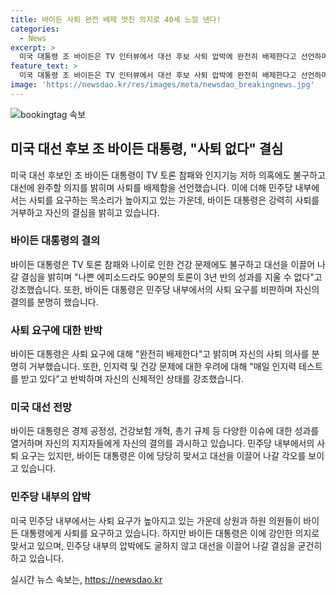 ```yaml
---
title: 바이든 사퇴 완전 배제 멋진 의지로 40세 느낌 낸다!
categories:
  - News
excerpt: >
  미국 대통령 조 바이든은 TV 인터뷰에서 대선 후보 사퇴 압박에 완전히 배제한다고 선언하며 결단을 했다. 바이든은 TV토론 참패와 건강 우려를 부인하고, 트럼프와의 대결에서 이길 자신감을 보였다. 그러나 민주당 내에서는 사퇴를 요구하는 목소리가 높아지고 있으며, 상원 의원들의 의견 수렴과 하원 회의를 통해 사퇴 여부가 결정될 전망이다.
feature_text: >
  미국 대통령 조 바이든은 TV 인터뷰에서 대선 후보 사퇴 압박에 완전히 배제한다고 선언하며 결단을 했다. 바이든은 TV토론 참패와 건강 우려를 부인하고, 트럼프와의 대결에서 이길 자신감을 보였다. 그러나 민주당 내에서는 사퇴를 요구하는 목소리가 높아지고 있으며, 상원 의원들의 의견 수렴과 하원 회의를 통해 사퇴 여부가 결정될 전망이다.
image: 'https://newsdao.kr/res/images/meta/newsdao_breakingnews.jpg'
---
```


<p><img src="https://newsdao.kr/res/images/meta/newsdao_breakingnews.jpg" alt="bookingtag 속보" /></p>

<h2 data-ke-size="size26">미국 대선 후보 조 바이든 대통령, "사퇴 없다" 결심</h2>

<p data-ke-size="size16">미국 대선 후보인 조 바이든 대통령이 TV 토론 참패와 인지기능 저하 의혹에도 불구하고 대선에 완주할 의지를 밝히며 사퇴를 배제함을 선언했습니다. 이에 더해 민주당 내부에서는 사퇴를 요구하는 목소리가 높아지고 있는 가운데, 바이든 대통령은 강력히 사퇴를 거부하고 자신의 결심을 밝히고 있습니다.</p>

<h3 data-ke-size="size24">바이든 대통령의 결의</h3>

<p data-ke-size="size16">바이든 대통령은 TV 토론 참패와 나이로 인한 건강 문제에도 불구하고 대선을 이끌어 나갈 결심을 밝히며 "나쁜 에피소드라도 90분의 토론이 3년 반의 성과를 지울 수 없다"고 강조했습니다. 또한, 바이든 대통령은 민주당 내부에서의 사퇴 요구를 비판하며 자신의 결의를 분명히 했습니다.</p>

<h3 data-ke-size="size24">사퇴 요구에 대한 반박</h3>

<p data-ke-size="size16">바이든 대통령은 사퇴 요구에 대해 "완전히 배제한다"고 밝히며 자신의 사퇴 의사를 분명히 거부했습니다. 또한, 인지력 및 건강 문제에 대한 우려에 대해 "매일 인지력 테스트를 받고 있다"고 반박하며 자신의 신체적인 상태를 강조했습니다.</p>

<h3 data-ke-size="size24">미국 대선 전망</h3>

<p data-ke-size="size16">바이든 대통령은 경제 공정성, 건강보험 개혁, 총기 규제 등 다양한 이슈에 대한 성과를 열거하며 자신의 지지자들에게 자신의 결의를 과시하고 있습니다. 민주당 내부에서의 사퇴 요구는 있지만, 바이든 대통령은 이에 당당히 맞서고 대선을 이끌어 나갈 각오를 보이고 있습니다.</p>

<h3 data-ke-size="size24">민주당 내부의 압박</h3>

<p data-ke-size="size16">미국 민주당 내부에서는 사퇴 요구가 높아지고 있는 가운데 상원과 하원 의원들이 바이든 대통령에게 사퇴를 요구하고 있습니다. 하지만 바이든 대통령은 이에 강인한 의지로 맞서고 있으며, 민주당 내부의 압박에도 굴하지 않고 대선을 이끌어 나갈 결심을 굳건히 하고 있습니다.</p>
실시간 뉴스 속보는, <a href="https://newsdao.kr" rel="dofollow">https://newsdao.kr</a>


